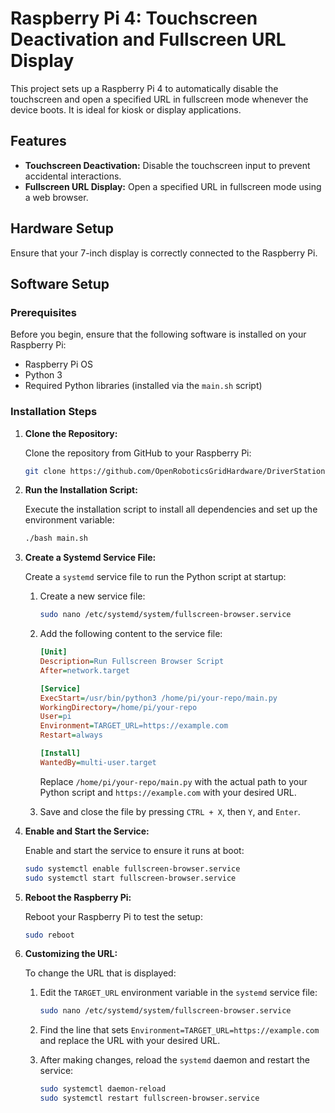 # Raspberry Pi 4: Touchscreen Deactivation and Fullscreen URL Display

This project sets up a Raspberry Pi 4 to automatically disable the touchscreen and open a specified URL in fullscreen mode whenever the device boots. It is ideal for kiosk or display applications.

## Features

- **Touchscreen Deactivation:** Disable the touchscreen input to prevent accidental interactions.
- **Fullscreen URL Display:** Open a specified URL in fullscreen mode using a web browser.

## Hardware Setup

Ensure that your 7-inch display is correctly connected to the Raspberry Pi.

## Software Setup

### Prerequisites

Before you begin, ensure that the following software is installed on your Raspberry Pi:

- Raspberry Pi OS
- Python 3
- Required Python libraries (installed via the `main.sh` script)

### Installation Steps

1. **Clone the Repository:**

    Clone the repository from GitHub to your Raspberry Pi:

    ```bash
    git clone https://github.com/OpenRoboticsGridHardware/DriverStationHub.git
    ```



2. **Run the Installation Script:**

    Execute the installation script to install all dependencies and set up the environment variable:

    ```bash
    ./bash main.sh
    ```

3. **Create a Systemd Service File:**

    Create a `systemd` service file to run the Python script at startup:

    1. Create a new service file:

        ```bash
        sudo nano /etc/systemd/system/fullscreen-browser.service
        ```

    2. Add the following content to the service file:

        ```ini
        [Unit]
        Description=Run Fullscreen Browser Script
        After=network.target

        [Service]
        ExecStart=/usr/bin/python3 /home/pi/your-repo/main.py
        WorkingDirectory=/home/pi/your-repo
        User=pi
        Environment=TARGET_URL=https://example.com
        Restart=always

        [Install]
        WantedBy=multi-user.target
        ```

        Replace `/home/pi/your-repo/main.py` with the actual path to your Python script and `https://example.com` with your desired URL.

    3. Save and close the file by pressing `CTRL + X`, then `Y`, and `Enter`.

4. **Enable and Start the Service:**

    Enable and start the service to ensure it runs at boot:

    ```bash
    sudo systemctl enable fullscreen-browser.service
    sudo systemctl start fullscreen-browser.service
    ```

5. **Reboot the Raspberry Pi:**

    Reboot your Raspberry Pi to test the setup:

    ```bash
    sudo reboot
    ```

6. **Customizing the URL:**

    To change the URL that is displayed:

    1. Edit the `TARGET_URL` environment variable in the `systemd` service file:

        ```bash
        sudo nano /etc/systemd/system/fullscreen-browser.service
        ```

    2. Find the line that sets `Environment=TARGET_URL=https://example.com` and replace the URL with your desired URL.

    3. After making changes, reload the `systemd` daemon and restart the service:

        ```bash
        sudo systemctl daemon-reload
        sudo systemctl restart fullscreen-browser.service
        ```
